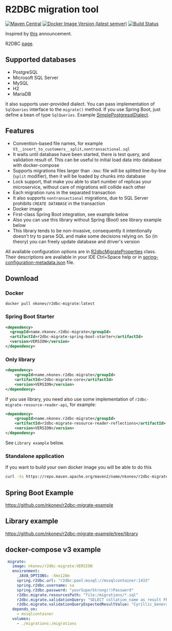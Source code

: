 # R2DBC migration tool
[![Maven Central](https://maven-badges.herokuapp.com/maven-central/name.nkonev.r2dbc-migrate/r2dbc-migrate-spring-boot-starter/badge.svg)](https://search.maven.org/search?q=g:name.nkonev.r2dbc-migrate%20AND%20a:r2dbc-migrate-spring-boot-starter)
[![Docker Image Version (latest semver)](https://img.shields.io/docker/v/nkonev/r2dbc-migrate)](https://hub.docker.com/r/nkonev/r2dbc-migrate/tags)
[![Build Status](https://github.com/nkonev/r2dbc-migrate/workflows/Java%20CI%20with%20Maven/badge.svg)](https://github.com/nkonev/r2dbc-migrate/actions)

Inspired by [this](https://spring.io/blog/2020/03/12/spring-boot-2-3-0-m3-available-now) announcement.

R2DBC [page](https://r2dbc.io/).

## Supported databases
* PostgreSQL
* Microsoft SQL Server
* MySQL
* H2
* MariaDB

It also supports user-provided dialect. You can pass implementation of `SqlQueries` interface to the `migrate()` method. If you use Spring Boot, just define a bean of type `SqlQueries`. Example [SimplePostgresqlDialect](https://github.com/nkonev/r2dbc-migrate/commit/86296acf0bbc6a7f4cbffe493cd2c3060d7885e2#diff-25735d05174bb55a45ca3d5986fc3ec1R369).

## Features
* Convention-based file names, for example `V3__insert_to_customers__split,nontransactional.sql`
* It waits until database have been started, there is test query, and validation result of. This can be useful to initial load data into database with docker-compose
* Supports migrations files larger than `-Xmx`: file will be splitted line-by-line (`split` modifier), then it will be loaded by chunks into database
* Lock support, that make you able to start number of replicas your microservice, without care of migrations will collide each other
* Each migration runs in the separated transaction
* It also supports `nontransactional` migrations, due to SQL Server prohibits `CREATE DATABASE` in the transaction
* Docker image
* First-class Spring Boot integration, see example below
* Also you can use this library without Spring (Boot) see library example below
* This library tends to be non-invasive, consequently it intentionally doesn't try to parse SQL and make some decisions relying on. So (in theory) you can freely update database and driver's version

All available configuration options are in [R2dbcMigrateProperties](https://github.com/nkonev/r2dbc-migrate/blob/master/r2dbc-migrate-core/src/main/java/name/nkonev/r2dbc/migrate/core/R2dbcMigrateProperties.java) class.
Their descriptions are available in your IDE Ctrl+Space help or in [spring-configuration-metadata.json](https://github.com/nkonev/r2dbc-migrate/blob/master/r2dbc-migrate-spring-boot-starter/src/main/resources/META-INF/spring-configuration-metadata.json) file.

## Download

### Docker
```
docker pull nkonev/r2dbc-migrate:latest
```

### Spring Boot Starter
```xml
<dependency>
  <groupId>name.nkonev.r2dbc-migrate</groupId>
  <artifactId>r2dbc-migrate-spring-boot-starter</artifactId>
  <version>VERSION</version>
</dependency>
```

### Only library
```xml
<dependency>
    <groupId>name.nkonev.r2dbc-migrate</groupId>
    <artifactId>r2dbc-migrate-core</artifactId>
    <version>VERSION</version>
</dependency>
```

If you use library, you need also use some implementation of `r2dbc-migrate-resource-reader-api`, for example:
```xml
<dependency>
    <groupId>name.nkonev.r2dbc-migrate</groupId>
    <artifactId>r2dbc-migrate-resource-reader-reflections</artifactId>
    <version>VERSION</version>
</dependency>
```
See `Library example` below.

### Standalone application

If you want to build your own docker image you will be able to do this
```bash
curl -Ss https://repo.maven.apache.org/maven2/name/nkonev/r2dbc-migrate/r2dbc-migrate-standalone/VERSION/r2dbc-migrate-standalone-VERSION.jar > /tmp/migrate.jar
```

## Spring Boot Example
https://github.com/nkonev/r2dbc-migrate-example

## Library example
https://github.com/nkonev/r2dbc-migrate-example/tree/library

## docker-compose v3 example
```yml
 migrate:
   image: nkonev/r2dbc-migrate:VERSION
   environment:
     _JAVA_OPTIONS: -Xmx128m
     spring.r2dbc.url: "r2dbc:pool:mssql://mssqlcontainer:1433"
     spring.r2dbc.username: sa
     spring.r2dbc.password: "yourSuperStrong(!)Password"
     r2dbc.migrate.resourcesPath: "file:/migrations/*.sql"
     r2dbc.migrate.validationQuery: "SELECT collation_name as result FROM sys.databases WHERE name = N'master'"
     r2dbc.migrate.validationQueryExpectedResultValue: "Cyrillic_General_CI_AS"
   depends_on:
     - mssqlcontainer
   volumes:
     - ./migrations:/migrations
```